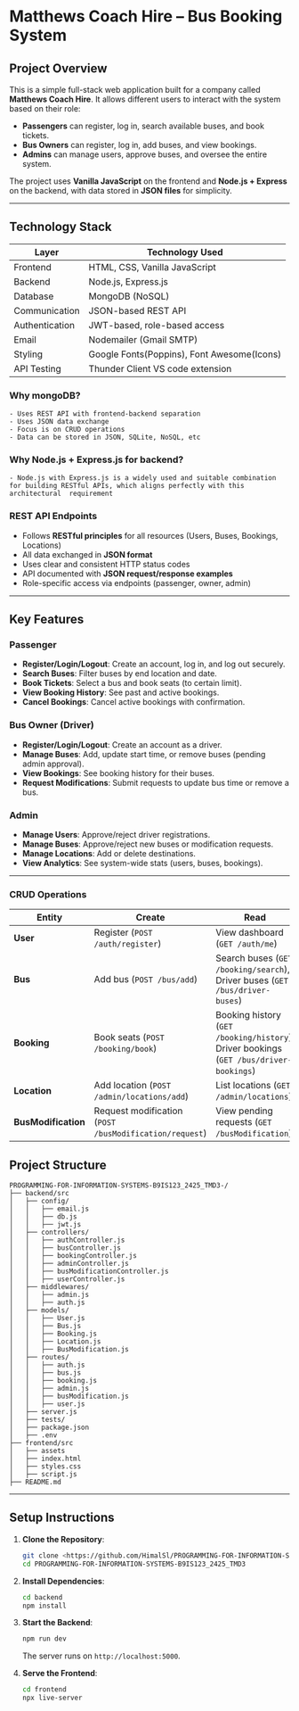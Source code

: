 #  Matthews Coach Hire – Bus Booking System

##  Project Overview

This is a simple full-stack web application built for a company called **Matthews Coach Hire**. It allows different users to interact with the system based on their role:

- **Passengers** can register, log in, search available buses, and book tickets.
- **Bus Owners** can register, log in, add buses, and view bookings.
- **Admins** can manage users, approve buses, and oversee the entire system.

The project uses **Vanilla JavaScript** on the frontend and **Node.js + Express** on the backend, with data stored in **JSON files** for simplicity.

---

##  Technology Stack


| **Layer**       | **Technology Used**            |
|-----------------|-------------------------------|
| Frontend        | HTML, CSS, Vanilla JavaScript |
| Backend         | Node.js, Express.js           |
| Database        | MongoDB (NoSQL)               |
| Communication   | JSON-based REST API           |
| Authentication  | JWT-based, role-based access  |
| Email           | Nodemailer (Gmail SMTP)       |
| Styling         | Google Fonts(Poppins), Font Awesome(Icons)    |
| API Testing     | Thunder Client VS code extension   |

###  Why mongoDB?
    - Uses REST API with frontend-backend separation
    - Uses JSON data exchange
    - Focus is on CRUD operations
    - Data can be stored in JSON, SQLite, NoSQL, etc

###  Why Node.js + Express.js for backend?
    - Node.js with Express.js is a widely used and suitable combination for building RESTful APIs, which aligns perfectly with this architectural  requirement

###  REST API Endpoints
- Follows **RESTful principles** for all resources (Users, Buses, Bookings, Locations)
- All data exchanged in **JSON format**
- Uses clear and consistent HTTP status codes
- API documented with **JSON request/response examples**
- Role-specific access via endpoints (passenger, owner, admin)

---

## Key Features

### Passenger
- **Register/Login/Logout**: Create an account, log in, and log out securely.
- **Search Buses**: Filter buses by end location and date.
- **Book Tickets**: Select a bus and book seats (to certain limit).
- **View Booking History**: See past and active bookings.
- **Cancel Bookings**: Cancel active bookings with confirmation.

### Bus Owner (Driver)
- **Register/Login/Logout**: Create an account as a driver.
- **Manage Buses**: Add, update start time, or remove buses (pending admin approval).
- **View Bookings**: See booking history for their buses.
- **Request Modifications**: Submit requests to update bus time or remove a bus.

### Admin
- **Manage Users**: Approve/reject driver registrations.
- **Manage Buses**: Approve/reject new buses or modification requests.
- **Manage Locations**: Add or delete destinations.
- **View Analytics**: See system-wide stats (users, buses, bookings).

---
### CRUD Operations
| **Entity**        | **Create**                     | **Read**                       | **Update**                     | **Delete**                     |
|-------------------|--------------------------------|--------------------------------|--------------------------------|--------------------------------|
| **User**          | Register (`POST /auth/register`) | View dashboard (`GET /auth/me`) | -                              | -                              |
| **Bus**           | Add bus (`POST /bus/add`)      | Search buses (`GET /booking/search`), Driver buses (`GET /bus/driver-buses`) | Update time (`POST /busModification/request`) | Remove bus (`POST /busModification/request`) |
| **Booking**       | Book seats (`POST /booking/book`) | Booking history (`GET /booking/history`), Driver bookings (`GET /bus/driver-bookings`) | -                              | Cancel booking (`POST /booking/cancel/:id`) |
| **Location**      | Add location (`POST /admin/locations/add`) | List locations (`GET /admin/locations`) | -                              | Delete location (`DELETE /admin/locations/:id`) |
| **BusModification** | Request modification (`POST /busModification/request`) | View pending requests (`GET /busModification`) | Approve/reject (`POST /busModification/approve/:id`, `/reject/:id`) | -                              |


## Project Structure

```
PROGRAMMING-FOR-INFORMATION-SYSTEMS-B9IS123_2425_TMD3-/
├── backend/src
│   ├── config/
│   │   ├── email.js               
│   │   ├── db.js                 
│   │   ├── jwt.js
│   ├── controllers/
│   │   ├── authController.js      
│   │   ├── busController.js       
│   │   ├── bookingController.js   
│   │   ├── adminController.js     
│   │   ├── busModificationController.js 
│   │   ├── userController.js
│   ├── middlewares/
│   │   ├── admin.js                
│   │   ├── auth.js               
│   ├── models/
│   │   ├── User.js                
│   │   ├── Bus.js                 
│   │   ├── Booking.js             
│   │   ├── Location.js            
│   │   ├── BusModification.js     
│   ├── routes/
│   │   ├── auth.js                
│   │   ├── bus.js                 
│   │   ├── booking.js             
│   │   ├── admin.js               
│   │   ├── busModification.js     
│   │   ├── user.js
│   ├── server.js                  
│   ├── tests/                     
│   ├── package.json               
│   ├── .env                       
├── frontend/src
│   ├── assets
│   ├── index.html                 
│   ├── styles.css                
│   ├── script.js                  
├── README.md                     
```

---
## Setup Instructions

1. **Clone the Repository**:
   ```bash
   git clone <https://github.com/HimalSl/PROGRAMMING-FOR-INFORMATION-SYSTEMS-B9IS123_2425_TMD3-.gitl>
   cd PROGRAMMING-FOR-INFORMATION-SYSTEMS-B9IS123_2425_TMD3
   ```

2. **Install Dependencies**:
   ```bash
   cd backend
   npm install
   ```
3. **Start the Backend**:
   ```bash
   npm run dev
   ```
   The server runs on `http://localhost:5000`.

4. **Serve the Frontend**:
   ```bash
   cd frontend
   npx live-server
   ```
